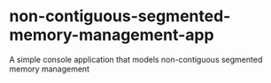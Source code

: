 # non-contiguous-segmented-memory-management-app
A simple console application that models non-contiguous segmented memory management
